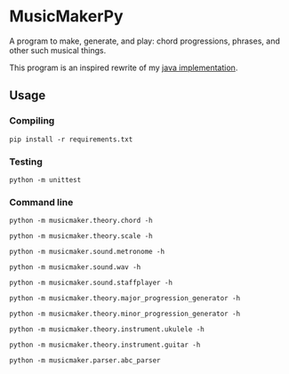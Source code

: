 # MusicMakerPy

A program to make, generate, and play: chord progressions, phrases, and other such musical things.

This program is an inspired rewrite of my [java implementation](https://github.com/keelimeguy/MusicMaker).

## Usage

### Compiling
`pip install -r requirements.txt`

### Testing
`python -m unittest`

### Command line
`python -m musicmaker.theory.chord -h`

`python -m musicmaker.theory.scale -h`

`python -m musicmaker.sound.metronome -h`

`python -m musicmaker.sound.wav -h`

`python -m musicmaker.sound.staffplayer -h`

`python -m musicmaker.theory.major_progression_generator -h`

`python -m musicmaker.theory.minor_progression_generator -h`

`python -m musicmaker.theory.instrument.ukulele -h`

`python -m musicmaker.theory.instrument.guitar -h`

`python -m musicmaker.parser.abc_parser`
